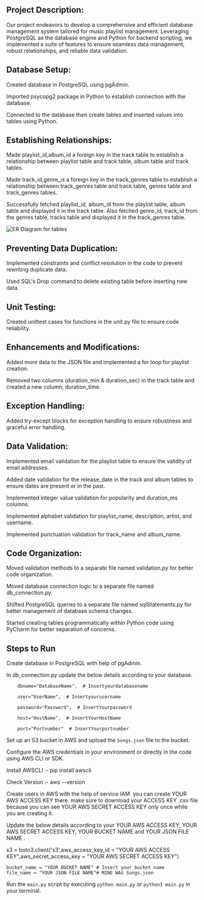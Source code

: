 
## Project Description:

Our project endeavors to develop a comprehensive and efficient database management system tailored for music playlist management. Leveraging PostgreSQL as the database engine and Python for backend scripting, we implemented a suite of features to ensure seamless data management, robust relationships, and reliable data validation.

## Database Setup:

Created database in PostgreSQL using pgAdmin.

Imported psycopg2 package in Python to establish connection with the database.

Connected to the database then create tables and inserted values into tables using Python.

## Establishing Relationships:

Made playlist_id,album_id a foreign key in the track table to establish a relationship between playlist table and track table, album table and track tables.

Made track_id,genre_is a foreign key in the track_genres table to establish a relationship between track_genres table and track table, genres table and track_genres tables.

Successfully fetched playlist_id, album_id from the playlist table, album table and displayed it in the track table. Also fetched genre_id, track_id from the genres table, tracks table and displayed it in the track_genres table.

![ER Diagram for tables](https://github.com/Meet260721/Songs/blob/main/ER%20Diagram.jpg)


## Preventing Data Duplication:

Implemented constraints and conflict resolution in the code to prevent rewriting duplicate data.

Used SQL's Drop command to delete existing table before inserting new data.

## Unit Testing:

Created unittest cases for functions in the unit.py file to ensure code reliability.

## Enhancements and Modifications:

Added more data to the JSON file and implemented a for loop for playlist creation.

Removed two columns (duration_min & duration_sec) in the track table and created a new column, duration_time.

## Exception Handling:

Added try-except blocks for exception handling to ensure robustness and graceful error handling.

## Data Validation:

Implemented email validation for the playlist table to ensure the validity of email addresses.

Added date validation for the release_date in the track and album tables to ensure dates are present or in the past.

Implemented integer value validation for popularity and duration_ms columns.

Implemented alphabet validation for playlist_name, description, artist, and username.

Implemented punctuation validation for track_name and album_name.

## Code Organization:

Moved validation methods to a separate file named validation.py for better code organization.

Moved database connection logic to a separate file named db_connection.py.

Shifted PostgreSQL queries to a separate file named sqlStatements.py for better management of database schema changes.

Started creating tables programmatically within Python code using PyCharm for better separation of concerns.

## Steps to Run

Create database in PostgreSQL with help of pgAdmin.

In db_connection.py update the below details according to your database.

        dbname="DatabaseName",  # Insertyourdatabasename
        
        user="UserName",  # Insertyourusername
        
        password="Password",  # InsertYourpassword
        
        host="HostName",  # InsertYourHostName
        
        port="Portnumber"  # InsertYourportnumber


Set up an S3 bucket in AWS and upload the `Songs.json` file to the bucket.

Configure the AWS credentials in your environment or directly in the code using AWS CLI or SDK.

Install AWSCLI :- 
pip install awscli

Check Version :- 
aws --version

Create users in AWS with the help of service IAM. you can create YOUR AWS ACCESS KEY there. make sure to download your ACCESS KEY
.csv file because you can see YOUR AWS SECRET ACCESS KEY only once while you are creating it.

Update the below details according to your YOUR AWS ACCESS KEY,  YOUR AWS SECRET ACCESS KEY, YOUR BUCKET NAME and YOUR JSON FILE NAME .

s3 = boto3.client('s3',aws_access_key_id = "YOUR AWS ACCESS KEY",aws_secret_access_key = "YOUR AWS SECRET ACCESS KEY")

    bucket_name = "YOUR BUCKET NAME" # Insert your bucket name
    file_name = "YOUR JSON FILE NAME"# MINE WAS Songs.json


Run the `main.py` script by executing `python main.py` or `python3 main.py` in your terminal.


